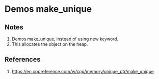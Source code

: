# Demos make_unique

## Notes
1. Demos make_unique, instead of using new keyword.
2. This allocates the object on the heap.


## References

1. https://en.cppreference.com/w/cpp/memory/unique_ptr/make_unique

